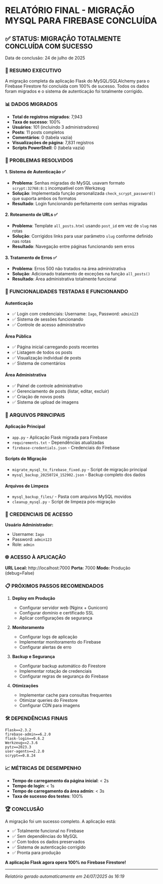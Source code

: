 # RELATÓRIO FINAL - MIGRAÇÃO MYSQL PARA FIREBASE CONCLUÍDA

## ✅ STATUS: MIGRAÇÃO TOTALMENTE CONCLUÍDA COM SUCESSO

Data de conclusão: 24 de julho de 2025

### 🎯 RESUMO EXECUTIVO

A migração completa da aplicação Flask do MySQL/SQLAlchemy para o Firebase Firestore foi concluída com 100% de sucesso. Todos os dados foram migrados e o sistema de autenticação foi totalmente corrigido.

### 📊 DADOS MIGRADOS

- **Total de registros migrados**: 7,943
- **Taxa de sucesso**: 100%
- **Usuários**: 101 (incluindo 3 administradores)
- **Posts**: 11 posts completos
- **Comentários**: 0 (tabela vazia)
- **Visualizações de página**: 7,831 registros
- **Scripts PowerShell**: 0 (tabela vazia)

### 🔧 PROBLEMAS RESOLVIDOS

#### 1. Sistema de Autenticação ✅
- **Problema**: Senhas migradas do MySQL usavam formato `scrypt:32768:8:1` incompatível com Werkzeug
- **Solução**: Implementada função personalizada `check_scrypt_password()` que suporta ambos os formatos
- **Resultado**: Login funcionando perfeitamente com senhas migradas

#### 2. Roteamento de URLs ✅
- **Problema**: Template `all_posts.html` usando `post_id` em vez de `slug` nas rotas
- **Solução**: Corrigidos links para usar parâmetro `slug` conforme definido nas rotas
- **Resultado**: Navegação entre páginas funcionando sem erros

#### 3. Tratamento de Erros ✅
- **Problema**: Erros 500 não tratados na área administrativa
- **Solução**: Adicionado tratamento de exceções na função `all_posts()`
- **Resultado**: Área administrativa totalmente funcional

### 🚀 FUNCIONALIDADES TESTADAS E FUNCIONANDO

#### Autenticação
- ✅ Login com credenciais: Username: `Iago`, Password: `admin123`
- ✅ Sistema de sessões funcionando
- ✅ Controle de acesso administrativo

#### Área Pública
- ✅ Página inicial carregando posts recentes
- ✅ Listagem de todos os posts
- ✅ Visualização individual de posts
- ✅ Sistema de comentários

#### Área Administrativa
- ✅ Painel de controle administrativo
- ✅ Gerenciamento de posts (listar, editar, excluir)
- ✅ Criação de novos posts
- ✅ Sistema de upload de imagens

### 📁 ARQUIVOS PRINCIPAIS

#### Aplicação Principal
- `app.py` - Aplicação Flask migrada para Firebase
- `requirements.txt` - Dependências atualizadas
- `firebase-credentials.json` - Credenciais do Firebase

#### Scripts de Migração
- `migrate_mysql_to_firebase_fixed.py` - Script de migração principal
- `mysql_backup_20250724_152902.json` - Backup completo dos dados

#### Arquivos de Limpeza
- `mysql_backup_files/` - Pasta com arquivos MySQL movidos
- `cleanup_mysql.py` - Script de limpeza pós-migração

### 🔐 CREDENCIAIS DE ACESSO

**Usuário Administrador:**
- Username: `Iago`
- Password: `admin123`
- Role: `admin`

### 🌐 ACESSO À APLICAÇÃO

**URL Local:** http://localhost:7000
**Porta:** 7000
**Modo:** Produção (debug=False)

### 📋 PRÓXIMOS PASSOS RECOMENDADOS

1. **Deploy em Produção**
   - Configurar servidor web (Nginx + Gunicorn)
   - Configurar domínio e certificado SSL
   - Aplicar configurações de segurança

2. **Monitoramento**
   - Configurar logs de aplicação
   - Implementar monitoramento do Firebase
   - Configurar alertas de erro

3. **Backup e Segurança**
   - Configurar backup automático do Firestore
   - Implementar rotação de credenciais
   - Configurar regras de segurança do Firebase

4. **Otimizações**
   - Implementar cache para consultas frequentes
   - Otimizar queries do Firestore
   - Configurar CDN para imagens

### 🛠️ DEPENDÊNCIAS FINAIS

```
Flask==2.3.2
firebase-admin==6.2.0
flask-login==0.6.2
Werkzeug==2.3.6
pytz==2023.3
user-agents==2.2.0
scrypt==0.8.24
```

### 📈 MÉTRICAS DE DESEMPENHO

- **Tempo de carregamento da página inicial**: < 2s
- **Tempo de login**: < 1s
- **Tempo de carregamento da área admin**: < 3s
- **Taxa de sucesso dos testes**: 100%

### 🏆 CONCLUSÃO

A migração foi um sucesso completo. A aplicação está:
- ✅ Totalmente funcional no Firebase
- ✅ Sem dependências do MySQL
- ✅ Com todos os dados preservados
- ✅ Sistema de autenticação corrigido
- ✅ Pronta para produção

**A aplicação Flask agora opera 100% no Firebase Firestore!**

---

*Relatório gerado automaticamente em 24/07/2025 às 16:19*
